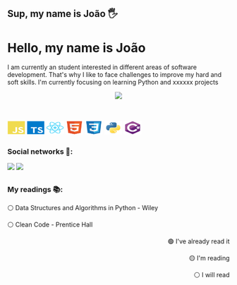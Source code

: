 
## Sup, my name is João 🖐

<div>
<h1>Hello, my name is João</h1>
<p>I am currently an student interested in different areas of software development. That's why I like to face challenges to improve my hard and soft skills. I'm currently focusing on learning Python and xxxxxx projects </p>
</div>

<div align="center">
  <img height='155' src="https://github-readme-stats.vercel.app/api?username=joaogoncalvees&theme=dark&include_all_commits=true&count_private=true&show_icons=true">
</div>

##

<div style="display: inline_block"><br>
  <img align="center" alt="Js" height="30" width="40" src="https://raw.githubusercontent.com/devicons/devicon/master/icons/javascript/javascript-plain.svg">
  <img align="center" alt="Ts" height="30" width="40" src="https://raw.githubusercontent.com/devicons/devicon/master/icons/typescript/typescript-plain.svg">
  <img align="center" alt="React" height="30" width="40" src="https://raw.githubusercontent.com/devicons/devicon/master/icons/react/react-original.svg">
  <img align="center" alt="HTML" height="30" width="40" src="https://raw.githubusercontent.com/devicons/devicon/master/icons/html5/html5-original.svg">
  <img align="center" alt="CSS" height="30" width="40" src="https://raw.githubusercontent.com/devicons/devicon/master/icons/css3/css3-original.svg">
  <img align="center" alt="Python" height="30" width="40" src="https://raw.githubusercontent.com/devicons/devicon/master/icons/python/python-original.svg">
  <img align="center" alt="Csharp" height="30" width="40" src="https://raw.githubusercontent.com/devicons/devicon/master/icons/csharp/csharp-original.svg">
</div>

##
  
### Social networks 📎:
  
<div> 
  <a href="https://instagram.com/ogjoaoc"> <img src="https://img.shields.io/badge/Instagram-E4405F?style=for-the-badge&logo=instagram&logoColor=white"></a> 
  <a href="https://www.linkedin.com/in/imjoaoc/"> <img height='30'src="https://img.shields.io/badge/-LinkedIn-%230077B5?style=for-the-badge&logo=linkedin&logoColor=white"></a> 
</div>
  
##
  
### My readings 📚:
  
<div>
  <p>⚪ Data Structures and Algorithms in Python - Wiley</p>
  <p>⚪ Clean Code - Prentice Hall</p>
  <p align='right'>🟢 I've already read it</p>
  <p align='right'>🟡 I'm reading</p>
  <p align='right'>⚪ I will read</p>
</div>
  
##
